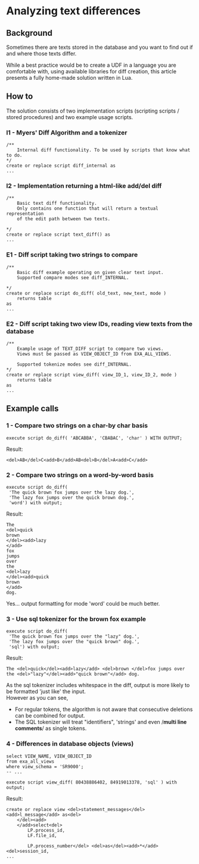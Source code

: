 # Analyzing text differences 
## Background

Sometimes there are texts stored in the database and you want to find out if and where those texts differ.

While a best practice would be to create a UDF in a language you are comfortable with, using available libraries for diff creation, this article presents a fully home-made solution written in Lua.

## How to

The solution consists of two implementation scripts (scripting scripts / stored procedures) and two example usage scripts.

### I1 - Myers' Diff Algorithm and a tokenizer


```"code-sql"
/**
	Internal diff functionality. To be used by scripts that know what to do.
*/
create or replace script diff_internal as
...
```
### I2 - Implementation returning a html-like add/del diff


```"code-sql"
/**
	Basic text diff functionality.
	Only contains one function that will return a textual representation
	of the edit path between two texts.

*/
create or replace script text_diff() as
... 
```
### E1 - Diff script taking two strings to compare


```"code-sql"
/**
	Basic diff example operating on given clear text input.
	Supported compare modes see diff_INTERNAL.

*/
create or replace script do_diff( old_text, new_text, mode )
	returns table
as
...
```
### E2 - Diff script taking two view IDs, reading view texts from the database


```"code-sql"
/**
	Example usage of TEXT_DIFF script to compare two views.
	Views must be passed as VIEW_OBJECT_ID from EXA_ALL_VIEWS.

	Supported tokenize modes see diff_INTERNAL.
*/
create or replace script view_diff( view_ID_1, view_ID_2, mode )
	returns table
as
... 
```
## Example calls

### 1 - Compare two strings on a char-by char basis


```"code-sql"
execute script do_diff( 'ABCABBA', 'CBABAC', 'char' ) WITH OUTPUT; 
```
Result:


```
<del>AB</del>C<add>B</add>AB<del>B</del>A<add>C</add> 
```
### 2 - Compare two strings on a word-by-word basis


```"code-sql"
execute script do_diff(  
 'The quick brown fox jumps over the lazy dog.',  
 'The lazy fox jumps over the quick brown dog.',  
 'word') with output; 
```
Result:


```
The
<del>quick
brown
</del><add>lazy
</add>
fox
jumps
over
the
<del>lazy
</del><add>quick
brown
</add>
dog. 
```
Yes... output formatting for mode 'word' could be much better.

### 3 - Use sql tokenizer for the brown fox example


```"code-sql"
execute script do_diff(  
 'The quick brown fox jumps over the "lazy" dog.',  
 'The lazy fox jumps over the "quick brown" dog.',  
 'sql') with output; 
```
Result:


```
The <del>quick</del><add>lazy</add> <del>brown </del>fox jumps over the <del>"lazy"</del><add>"quick brown"</add> dog. 
```
As the sql tokenizer includes whitespace in the diff, output is more likely to be formatted 'just like' the input.  
However as you can see,

* For regular tokens, the algorithm is not aware that consecutive deletions can be combined for output.
* The SQL tokenizer will treat "identifiers", 'strings' and even /**multi line comments**/ as single tokens.

### 4 - Differences in database objects (views)


```"code-sql"
select VIEW_NAME, VIEW_OBJECT_ID
from exa_all_views
where view_schema = 'SR9000';
-- ...

execute script view_diff( 80438886402, 84919013378, 'sql' ) with output; 
```
Result:


```
create or replace view <del>statement_messages</del><add>l_message</add> as<del>
	</del><add> 
	</add>select<del>
		LP.process_id,
		LF.file_id,
	
		LP.process_number</del> <del>as</del><add>*</add> <del>session_id,
...
```
